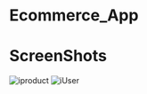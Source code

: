 # Ecommerce_App

# ScreenShots
![iproduct](https://user-images.githubusercontent.com/109599340/219957830-8b60c6ba-c63d-4d2e-897b-c072812c414b.jpg)
![iUser](https://user-images.githubusercontent.com/109599340/219957851-f210d221-edc4-4afc-adbb-63f39b7018e1.jpg)
